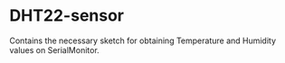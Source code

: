 # DHT22-sensor
Contains the necessary sketch for obtaining Temperature and Humidity values on SerialMonitor.
